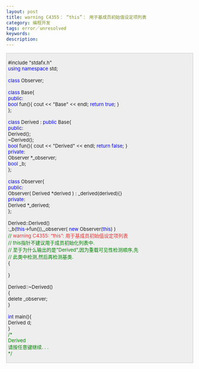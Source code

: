```yaml
---
layout: post
title: warning C4355： “this”： 用于基成员初始值设定项列表
category: 编程开发
tags: error／unresolved
keywords: 
description: 
---
```


 

<div
style="border-right:#cccccc 1px solid;padding-right:5px;border-top:#cccccc 1px solid;padding-left:4px;font-size:13px;padding-bottom:4px;border-left:#cccccc 1px solid;width:98%;word-break:break-all;padding-top:4px;border-bottom:#cccccc 1px solid;background-color:#eeeeee;">

\#include "stdafx.h"\
 <span style="color:#0000ff;">using</span> <span
style="color:#0000ff;">namespace</span> std;\
\
 <span style="color:#0000ff;">class</span> Observer;\
\
 <span style="color:#0000ff;">class</span> Base{\
 <span style="color:#0000ff;">public</span>:\
     <span
style="color:#0000ff;">bool</span> fun(){ cout \<\< "Base" \<\< endl;  <span
style="color:#0000ff;">return</span> <span
style="color:#0000ff;">true</span>; }\
 };\
\
 <span style="color:#0000ff;">class</span> Derived : <span
style="color:#0000ff;">public</span> Base{\
 <span style="color:#0000ff;">public</span>:\
     Derived();\
     \~Derived();\
     <span
style="color:#0000ff;">bool</span> fun(){ cout \<\< "Derived" \<\< endl; <span
style="color:#0000ff;">return</span> <span
style="color:#0000ff;">false</span>; }\
 <span style="color:#0000ff;">private</span>:\
     Observer \*\_observer;\
     <span style="color:#0000ff;">bool</span> \_b;\
 };\
\
 <span style="color:#0000ff;">class</span> Observer{\
 <span style="color:#0000ff;">public</span>:\
     Observer( Derived \*derived ) : \_derived(derived){}\
 <span style="color:#0000ff;">private</span>:\
     Derived \*\_derived;\
 };\
\
 Derived::Derived()\
     :\_b(<span
style="color:#0000ff;">this</span>-\>fun()),\_observer( <span
style="color:#0000ff;">new</span> Observer(<span
style="color:#0000ff;">this</span>) )\
     <span style="color:#008000;">//</span><span
style="color:#008000;"> <span
style="color:#e53333;">warning C4355: “this”: 用于基成员初始值设定项列表</span>\
     </span><span style="color:#008000;">//</span><span
style="color:#008000;"> this指针不建议用于成员初始化列表中.\
     </span><span style="color:#008000;">//</span><span
style="color:#008000;"> 至于为什么输出的是"Derived",因为重载可见性检测顺序,先\
     </span><span style="color:#008000;">//</span><span
style="color:#008000;"> 此类中检测,然后再检测基类.</span><span
style="color:#008000;">\
 </span>{\
\
 }\
\
 Derived::\~Derived()\
 {\
     delete \_observer;\
 }\
\
 <span style="color:#0000ff;">int</span> main(){\
     Derived d;\
 }\
 <span style="color:#008000;">/\*</span><span style="color:#008000;">\
 Derived\
 请按任意键继续. . .\
 </span><span style="color:#008000;">\*/</span>

</div>

 

 








